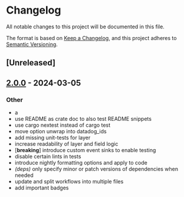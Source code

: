 # Changelog
All notable changes to this project will be documented in this file.

The format is based on [Keep a Changelog](https://keepachangelog.com/en/1.0.0/),
and this project adheres to [Semantic Versioning](https://semver.org/spec/v2.0.0.html).

## [Unreleased]

## [2.0.0](https://github.com/open-schnick/DatadogFormattingLayer/compare/v1.1.0...v2.0.0) - 2024-03-05

### Other
- a
- use README as crate doc to also test README snippets
- use cargo nextest instead of cargo test
- move option unwrap into datadog_ids
- add missing unit-tests for layer
- increase readability of layer and field logic
- [**breaking**] introduce custom event sinks to enable testing
- disable certain lints in tests
- introduce nightly formatting options and apply to code
- *(deps)* only specify minor or patch versions of dependencies when needed
- update and split workflows into multiple files
- add important badges
